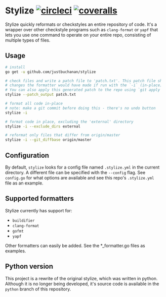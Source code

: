 # Stylize [![circleci](https://circleci.com/gh/justbuchanan/stylize.svg?style=shield)](https://circleci.com/gh/justbuchanan/stylize) [![coveralls](https://coveralls.io/repos/justbuchanan/stylize/badge.svg?branch=master&service=github)](https://coveralls.io/github/justbuchanan/stylize?branch=master)


Stylize quickly reformats or checkstyles an entire repository of code.
It's a wrapper over other checkstyle programs such as `clang-format` or `yapf` that lets you use one command to operate on your entire repo, consisting of multiple types of files.


## Usage

~~~.sh
# install
go get -u github.com/justbuchanan/stylize

# check files and write a patch file to 'patch.txt'. This patch file shows what
# changes the formatter would have made if run with the `-i` (in-place) flag.
# You can also apply this generated patch to the repo using `git apply`.
stylize --patch_output patch.txt

# format all code in-place
# note: make a git commit before doing this - there's no undo button
stylize -i

# format code in place, excluding the 'external' directory
stylize -i --exclude_dirs external

# reformat only files that differ from origin/master
stylize -i --git_diffbase origin/master
~~~

## Configuration

By default, `stylize` looks for a config file named `.stylize.yml` in the current directory. A different file can be specified with the `--config` flag. See `config.go` for what options are available and see this repo's `.stylize.yml` file as an example.


## Supported formatters

Stylize currently has support for:
* `buildifier`
* `clang-format`
* `gofmt`
* `yapf`

Other formatters can easily be added. See the \*\_formatter.go files as examples.


## Python version

This project is a rewrite of the original stylize, which was written in python.
Although it is no longer being developed, it's source code is available in the `python` branch of this repository.
